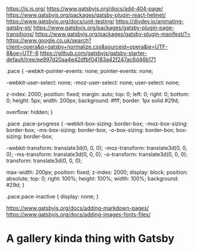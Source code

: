 https://is.js.org/
https://www.gatsbyjs.org/docs/add-404-page/
https://www.gatsbyjs.org/packages/gatsby-plugin-react-helmet/
https://www.gatsbyjs.org/docs/unit-testing/
https://divdev.io/animating-gatsby-pt/
https://www.gatsbyjs.org/packages/gatsby-plugin-page-transitions/
https://www.gatsbyjs.org/packages/gatsby-plugin-manifest/?=
https://www.google.co.uk/search?client=opera&q=gatsby+normalize.css&sourceid=opera&ie=UTF-8&oe=UTF-8
https://github.com/gatsbyjs/gatsby-starter-default/tree/ee997d20aa4e42dfbf04183a42f247ac6d46b171

.pace {
  -webkit-pointer-events: none;
  pointer-events: none;

  -webkit-user-select: none;
  -moz-user-select: none;
  user-select: none;

  z-index: 2000;
  position: fixed;
  margin: auto;
  top: 0;
  left: 0;
  right: 0;
  bottom: 0;
  height: 5px;
  width: 200px;
  background: #fff;
  border: 1px solid #29d;

  overflow: hidden;
}

.pace .pace-progress {
  -webkit-box-sizing: border-box;
  -moz-box-sizing: border-box;
  -ms-box-sizing: border-box;
  -o-box-sizing: border-box;
  box-sizing: border-box;

  -webkit-transform: translate3d(0, 0, 0);
  -moz-transform: translate3d(0, 0, 0);
  -ms-transform: translate3d(0, 0, 0);
  -o-transform: translate3d(0, 0, 0);
  transform: translate3d(0, 0, 0);

  max-width: 200px;
  position: fixed;
  z-index: 2000;
  display: block;
  position: absolute;
  top: 0;
  right: 100%;
  height: 100%;
  width: 100%;
  background: #29d;
}

.pace.pace-inactive {
  display: none;
}

https://www.gatsbyjs.org/docs/adding-markdown-pages/
https://www.gatsbyjs.org/docs/adding-images-fonts-files/

# A gallery kinda thing with Gatsby
